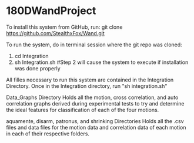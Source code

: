# 180DWandProject

To install this system from GitHub, run:
git clone https://github.com/StealthxFox/Wand.git

To run the system, do in terminal session where the git repo was cloned:
1) cd Integration
2) sh Integration.sh
#Step 2 will cause the system to execute if installation was done properly

All filles necessary to run this system are contained in the Integration Directory.
Once in the Integration directory, run "sh integration.sh"

Data_Graphs Directory 
Holds all the motion, cross correlation, and auto correlation graphs derived during experimental tests to try and determine the ideal features for classification of each of the four motions.

aquamente, disarm, patronus, and shrinking Directories
Holds all the .csv files and data files for the motion data and correlation data of each motion in each of their respective folders.
